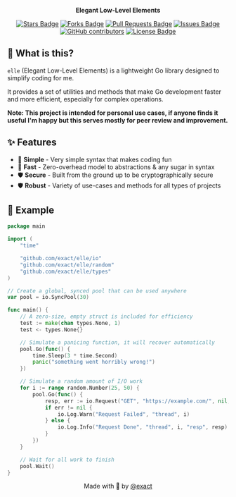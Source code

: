 <div align="center">  
  <p>
    <strong>Elegant Low-Level Elements</strong>
  </p>
  
  <p>
    <a href="https://github.com/exact/elle/stargazers"><img src="https://img.shields.io/github/stars/exact/elle" alt="Stars Badge"/></a>
    <a href="https://github.com/exact/elle/network/members"><img src="https://img.shields.io/github/forks/exact/elle" alt="Forks Badge"/></a>
    <a href="https://github.com/exact/elle/pulls"><img src="https://img.shields.io/github/issues-pr/exact/elle" alt="Pull Requests Badge"/></a>
    <a href="https://github.com/exact/elle/issues"><img src="https://img.shields.io/github/issues/exact/elle" alt="Issues Badge"/></a>
    <a href="https://github.com/exact/elle/graphs/contributors"><img alt="GitHub contributors" src="https://img.shields.io/github/contributors/exact/elle?color=2b9348"></a>
    <a href="https://github.com/exact/elle/blob/main/LICENSE"><img src="https://img.shields.io/github/license/exact/elle?color=2b9348" alt="License Badge"/></a>
  </p>
</div>

## 🧐 What is this?

`elle` (Elegant Low-Level Elements) is a lightweight Go library designed to simplify coding for me.

It provides a set of utilities and methods that make Go development faster and more efficient, especially for complex operations.

**Note: This project is intended for personal use cases, if anyone finds it useful I'm happy but this serves mostly for peer review and improvement.**

## ✨ Features

- 🧼 **Simple** - Very simple syntax that makes coding fun
- 🚀 **Fast**   - Zero-overhead model to abstractions & any sugar in syntax
- 🛡️ **Secure** - Built from the ground up to be cryptographically secure
- 🛡️ **Robust** - Variety of use-cases and methods for all types of projects

## 📝 Example

```go
package main

import (
	"time"

	"github.com/exact/elle/io"
	"github.com/exact/elle/random"
	"github.com/exact/elle/types"
)

// Create a global, synced pool that can be used anywhere
var pool = io.SyncPool(30)

func main() {
	// A zero-size, empty struct is included for efficiency
	test := make(chan types.None, 1)
	test <- types.None{}

	// Simulate a panicing function, it will recover automatically
	pool.Go(func() {
		time.Sleep(3 * time.Second)
		panic("something went horribly wrong!")
	})

	// Simulate a random amount of I/O work
	for i := range random.Number(25, 50) {
		pool.Go(func() {
			resp, err := io.Request("GET", "https://example.com/", nil, nil, true)
			if err != nil {
				io.Log.Warn("Request Failed", "thread", i)
			} else {
				io.Log.Info("Request Done", "thread", i, "resp", resp)
			}
		})
	}

	// Wait for all work to finish
	pool.Wait()
}
```

<div align="center">
  Made with 💜 by <a href="https://github.com/exact">@exact</a>
</div>

